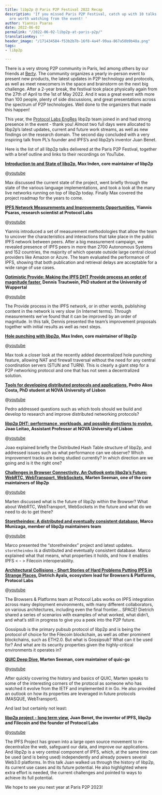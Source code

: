 ```yaml
---
title: libp2p @ Paris P2P Festival 2022 Recap
description: 'If you missed Paris P2P Festival, catch up with 10 talks on libp2p that
  are worth watching from the event! '
author: Yiannis Psaras
date: 2022-06-02
permalink: "/2022-06-02-libp2p-at-paris-p2p/"
translationKey: ''
header_image: "/171434584-f53b2b7b-16f8-4a4f-99aa-867a50b9b48a.png"
tags:
- libp2p

---
```

There is a very strong P2P community in Paris, led among others by our friends at [Berty](https://berty.tech/). The community organizes a yearly in-person event to present new products, the latest updates in P2P technology and protocols, as well as meet newcomers in the space and brainstorm on the next big challenge. After a 2-year break, the festival took place physically again from the 27th of April to the 1st of May 2022. And it was a great event with more than 100 people, plenty of side discussions, and great presentations across the spectrum of P2P technologies. Well done to the organizers that made this happen!

This year, the [Protocol Labs EngRes](https://www.notion.so/PL-EngRes-Public-b5086aea86ed4f81bc7d0721c6935e1e) libp2p team joined in and had strong presence in the event - thank you! Almost two full days were allocated to libp2p’s latest updates, current and future work streams, as well as new findings on the research domain. The second day concluded with a very inspiring talk from PL’s founder and IPFS’s and libp2p’s inventor Juan Benet.

Here is the list of all libp2p talks delivered at the Paris P2P Festival, together with a brief outline and links to their recordings on YouTube.


[**Introduction to and State of libp2p**](https://www.youtube.com/watch?v=Sbd7odDFT1w&list=PLNeNFYqVeWnNy8KdZOdOTlzSkKoBWyfqO&index=3)**, Max Inden, core maintainer of libp2p**

@[youtube](Sbd7odDFT1w)

Max discussed the current state of the project, went briefly through the state of the various language implementations, and took a look at the many live networks running on top of libp2p today. Finally Max covered the project roadmap for the years to come.

[**IPFS Network Measurements and Improvements Opportunities**](https://www.youtube.com/watch?v=75ewjnT6B9Y&list=PLNeNFYqVeWnNy8KdZOdOTlzSkKoBWyfqO)**, Yiannis Psaras, research scientist at Protocol Labs**

@[youtube](75ewjnT6B9Y)

Yiannis introduced a set of measurement methodologies that allow the team to uncover the characteristics and interactions that take place in the public IPFS network between peers. After a big measurement campaign, we revealed presence of IPFS peers in more than 2700 Autonomous Systems and 152 countries, the majority of which operate outside large central cloud providers like Amazon or Azure. The team evaluated the performance of IPFS, showing that both publication and retrieval delays are acceptable for a wide range of use cases.

[**Optimistic Provide: Making the IPFS DHT Provide process an order of magnitude faster**](https://www.youtube.com/watch?v=wbY-MueAfXg&list=PLNeNFYqVeWnNy8KdZOdOTlzSkKoBWyfqO)**, Dennis Trautwein, PhD student at the University of Wuppertal**

@[youtube](wbY-MueAfXg)

The Provide process in the IPFS network, or in other words, publishing content in the network is very slow (in Internet terms). Through measurements we’ve found that it can be improved by an order of magnitude. In this talk, Dennis presented the team’s improvement proposals together with initial results as well as next steps.

[**Hole punching with libp2p**](https://www.youtube.com/watch?v=MCEEMrIRks8&list=PLNeNFYqVeWnNy8KdZOdOTlzSkKoBWyfqO)**, Max Inden, core maintainer of libp2p**

@[youtube](MCEEMrIRks8)

Max took a closer look at the recently added decentralized hole punching feature, allowing NAT and firewall traversal without the need for any central coordination servers (STUN and TURN). This is clearly a giant step for a P2P networking protocol and one that has not seen a decentralized solution.

[**Tools for developing distributed protocols and applications**](https://www.youtube.com/watch?v=MvyyuMxsKqk&list=PLNeNFYqVeWnNy8KdZOdOTlzSkKoBWyfqO)**, Pedro Akos Costa, PhD student at NOVA University of Lisbon**

@[youtube](MvyyuMxsKqk)

Pedro addressed questions such as which tools should we build and develop to research and improve distributed networking protocols?

[**libp2p DHT: performance, workloads, and possible directions to evolve**](https://www.youtube.com/watch?v=RPO1zCqsxY0&list=PLNeNFYqVeWnNy8KdZOdOTlzSkKoBWyfqO)**, Joao Leitao, Assistant Professor at NOVA University of Lisbon**

@[youtube](RPO1zCqsxY0)

Joao explained briefly the Distributed Hash Table structure of libp2p, and addressed issues such as what performance can we observe? Which improvement tracks are being studied currently? In which direction are we going and is it the right one?

[**Challenges in Browser Connectivity. An Outlook onto libp2p’s Future: WebRTC, WebTransport, WebSockets**](https://www.youtube.com/watch?v=aXYUw9tikaQ&list=PLNeNFYqVeWnNy8KdZOdOTlzSkKoBWyfqO)**, Marten Seeman, one of the core maintainers of libp2p**

@[youtube](aXYUw9tikaQ)

Marten discussed what is the future of libp2p within the Browser? What about WebRTC, WebTransport, WebSockets in the future and what do we need to do to get there?

[**Storetheindex: A distributed and eventually consistent database**](https://www.youtube.com/watch?v=rsmP7888ruk&list=PLNeNFYqVeWnNy8KdZOdOTlzSkKoBWyfqO)**, Marco Munizaga, member of libp2p maintainers team**

@[youtube](rsmP7888ruk)

Marco presented the “storetheindex” project and latest updates. `storetheindex` is a distributed and eventually consistent database. Marco explained what that means, what properties it holds, and how it enables IPFS < - > Filecoin interoperability.

[**Architectural Collisions - Short Stories of Hard Problems Putting IPFS in Strange Places**](https://www.youtube.com/watch?v=pfX8S7yKSCE&list=PLNeNFYqVeWnNy8KdZOdOTlzSkKoBWyfqO)**, Dietrich Ayala, ecosystem lead for Browsers & Platforms, Protocol Labs**

@[youtube](pfX8S7yKSCE)

The Browsers & Platforms team at Protocol Labs works on IPFS integration across many deployment environments, with many different collaborators, on various architectures, including even the final frontier… SPACE! Dietrich shared a series of scenarios with examples of what worked, what didn’t, and what’s still in progress to give you a peek into the P2P future.

Gossipsub is the primary pubsub protocol of libp2p and is being the protocol of choice for the Filecoin blockchain, as well as other prominent blockchains, such as ETH2.0. But what is Gossipsub? What can it be used for? And what are its security properties given the highly-critical environments it operates in?

[**QUIC Deep Dive**](https://www.youtube.com/watch?v=6SyDP7xKqZk&list=PLNeNFYqVeWnNy8KdZOdOTlzSkKoBWyfqO)**, Marten Seeman, core maintainer of quic-go**

@[youtube](6SyDP7xKqZk)

After quickly covering the history and basics of QUIC, Marten speaks to some of the interesting corners of the protocol as someone who has watched it evolve from the IETF and implemented it in Go. He also provided an outlook on how its properties are leveraged in future protocols (MASQUE, WebTransport).

And last but certainly not least:

[**libp2p project - long term view**](https://www.youtube.com/watch?v=jH9BkLTxhp8&list=PLX9e-uG608s9IC5avTGGkF-c7XJ7IUO_X&index=3)**, Juan Benet, the inventor of IPFS, libp2p and Filecoin and the founder of Protocol Labs**

@[youtube](jH9BkLTxhp8)

The IPFS Project has grown into a large open source movement to re-decentralize the web, safeguard our data, and improve our applications. And libp2p is a very central component of IPFS, which, at the same time can be used (and is being used) independently and already powers several Web3.0 platforms. In this talk Juan walked us through the history of libp2p, its current use cases and its future potential. He also highlighted where extra effort is needed, the current challenges and pointed to ways to achieve its full potential.

We hope to see you next year at Paris P2P 2023!
